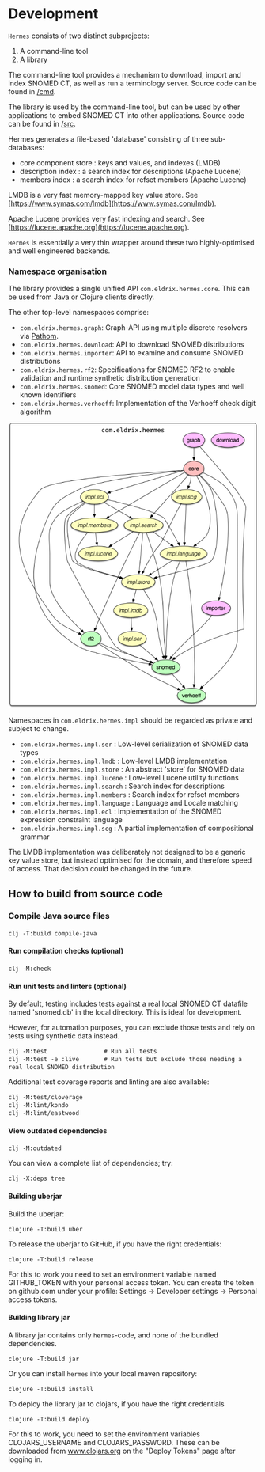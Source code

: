 
# Development


`Hermes` consists of two distinct subprojects:

1. A command-line tool
2. A library

The command-line tool provides a mechanism to download, import and index SNOMED CT, as well as run a terminology server. Source code can be found in [/cmd](/cmd).

The library is used by the command-line tool, but can be used by other applications to embed SNOMED CT into other applications. Source code can be found in [/src](/src). 

Hermes generates a file-based 'database' consisting of three sub-databases:

* core component store : keys and values, and indexes  (LMDB)
* description index : a search index for descriptions (Apache Lucene)
* members index : a search index for refset members (Apache Lucene)

LMDB is a very fast memory-mapped key value store.
See [https://www.symas.com/lmdb](https://www.symas.com/lmdb).

Apache Lucene provides very fast indexing and search. See [https://lucene.apache.org](https://lucene.apache.org).

`Hermes` is essentially a very thin wrapper around these two highly-optimised and well engineered backends.

### Namespace organisation

The library provides a single unified API `com.eldrix.hermes.core`. This can be used from Java or Clojure clients directly. 

The other top-level namespaces comprise:

* `com.eldrix.hermes.graph`: Graph-API using multiple discrete resolvers via [Pathom](https://pathom3.wsscode.com).
* `com.eldrix.hermes.download`: API to download SNOMED distributions
* `com.eldrix.hermes.importer`: API to examine and consume SNOMED distributions
* `com.eldrix.hermes.rf2`: Specifications for SNOMED RF2 to enable validation and runtime synthetic distribution generation
* `com.eldrix.hermes.snomed`: Core SNOMED model data types and well known identifiers
* `com.eldrix.hermes.verhoeff`: Implementation of the Verhoeff check digit algorithm

![Overview of namespaces](namespaces.png)

Namespaces in `com.eldrix.hermes.impl` should be regarded as private and subject to change.  

* `com.eldrix.hermes.impl.ser` : Low-level serialization of SNOMED data types
* `com.eldrix.hermes.impl.lmdb` : Low-level LMDB implementation
* `com.eldrix.hermes.impl.store` : An abstract 'store' for SNOMED data
* `com.eldrix.hermes.impl.lucene` : Low-level Lucene utility functions
* `com.eldrix.hermes.impl.search` : Search index for descriptions
* `com.eldrix.hermes.impl.members` : Search index for refset members
* `com.eldrix.hermes.impl.language` : Language and Locale matching
* `com.eldrix.hermes.impl.ecl` : Implementation of the SNOMED expression constraint language
* `com.eldrix.hermes.impl.scg` : A partial implementation of compositional grammar

The LMDB implementation was deliberately not designed to be a generic key value store, but instead optimised for the domain, and therefore speed of access. That decision could be changed in the future. 

## How to build from source code

### Compile Java source files

```shell
clj -T:build compile-java
```

#### Run compilation checks (optional)

```
clj -M:check
```

#### Run unit tests and linters (optional)

By default, testing includes tests against a real local SNOMED CT datafile
named 'snomed.db' in the local directory. This is ideal for development.

However, for automation purposes, you can exclude those tests and rely on
tests using synthetic data instead.

```
clj -M:test                # Run all tests
clj -M:test -e :live       # Run tests but exclude those needing a real local SNOMED distribution
```

Additional test coverage reports and linting are also available:

```
clj -M:test/cloverage
clj -M:lint/kondo
clj -M:lint/eastwood
```

#### View outdated dependencies

```
clj -M:outdated
```

You can view a complete list of dependencies; try:

```
clj -X:deps tree
```

#### Building uberjar

Build the uberjar:

```shell
clojure -T:build uber
```

To release the uberjar to GitHub, if you have the right credentials:

```shell
clojure -T:build release
```

For this to work you need to set an environment variable named GITHUB_TOKEN 
with your personal access token. You can create the token on github.com under 
your profile: Settings -> Developer settings -> Personal access tokens.

#### Building library jar

A library jar contains only `hermes`-code, and none of the bundled dependencies.

```shell
clojure -T:build jar
```

Or you can install `hermes` into your local maven repository:

```shell
clojure -T:build install
```

To deploy the library jar to clojars, if you have the right credentials

```shell
clojure -T:build deploy
```

For this to work, you need to set the environment variables CLOJARS_USERNAME and
CLOJARS_PASSWORD. These can be downloaded from www.clojars.org on the "Deploy Tokens"
page after logging in.

